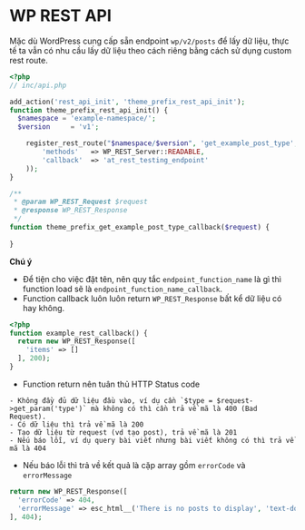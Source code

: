 # WP REST API

Mặc dù WordPress cung cấp sẵn endpoint `wp/v2/posts` để lấy dữ liệu, thực tế ta vẫn có nhu cầu lấy dữ liệu theo cách riêng bằng cách sử dụng custom rest route.

```php
<?php
// inc/api.php

add_action('rest_api_init', 'theme_prefix_rest_api_init');
function theme_prefix_rest_api_init() {
  $namespace = 'example-namespace/';
  $version     = 'v1';

    register_rest_route("$namespace/$version", 'get_example_post_type', array(
        'methods'   => WP_REST_Server::READABLE,
        'callback'  => 'at_rest_testing_endpoint'
    ));
}

/**
 * @param WP_REST_Request $request
 * @response WP_REST_Response
 */
function theme_prefix_get_example_post_type_callback($request) {
  
}
```

**Chú ý**

- Để tiện cho việc đặt tên, nên quy tắc `endpoint_function_name` là gì thì function load sẽ là `endpoint_function_name_callback`.
- Function callback luôn luôn return `WP_REST_Response` bất kể dữ liệu có hay không.

```php
<?php
function example_rest_callback() {
  return new WP_REST_Response([
    'items' => []
  ], 200);
}
```

- Function return nên tuân thủ HTTP Status code

```
- Không đầy đủ dữ liệu đầu vào, ví dụ cần `$type = $request->get_param('type')` mà không có thì cần trả về mã là 400 (Bad Request).
- Có dữ liệu thì trả về mã là 200
- Tạo dữ liệu từ request (vd tạo post), trả về mã là 201
- Nếu báo lỗi, ví dụ query bài viết nhưng bài viết không có thì trả về mã là 404
```

- Nếu báo lỗi thì trả về kết quả là cặp array gồm `errorCode` và `errorMessage`

```php
return new WP_REST_Response([
  'errorCode' => 404,
  'errorMessage' => esc_html__('There is no posts to display', 'text-domain')
], 404);
```
